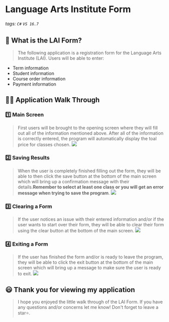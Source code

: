 # Language Arts Institute Form

###### tags: `C#` `VS 16.7`


## 📝 What is the LAI Form?
> The following application is a registration form for the Language Arts Institute (LAI). Users will be able to enter: 
-  Term information 
-  Student information 
-  Course order information 
-  Payment information

## 👩‍🏫 Application Walk Through
### 1️⃣ Main Screen ###
> First users will be brought to the opening screen where they will fill out all of the information mentioned above. After all of the information is correctly entered, the program will automatically display the toal price for classes chosen.
> ![](https://i.imgur.com/fKNoiKQ.png)

### 2️⃣ Saving Results ###
>When the user is completely finished filling out the form, they will be able to then click the save button at the bottom of the main screen which will bring up a confirmation message with their details.**Remember to select at least one class or you will get an error message when trying to save the program**.
> ![](https://i.imgur.com/KR4sjaq.png)


### 3️⃣ Clearing a Form ###
> If the user notices an issue with their entered information and/or if the user wants to start over their form, they will be able to clear their form using the clear button at the bottom of the main screen. 
![](https://i.imgur.com/MZxx3NJ.png)

### 4️⃣ Exiting a Form ###
> If the user has finished the form and/or is ready to leave the program, they will be able to click the exit button at the bottom of the main screen which will bring up a message to make sure the user is ready to exit. 
![](https://i.imgur.com/WfFRLxJ.png)

## 😃 Thank you for viewing my application ##
> I hope you enjoyed the little walk through of the LAI Form. If you have any questions and/or concerns let me know! Don't forget to leave a star⭐️.
